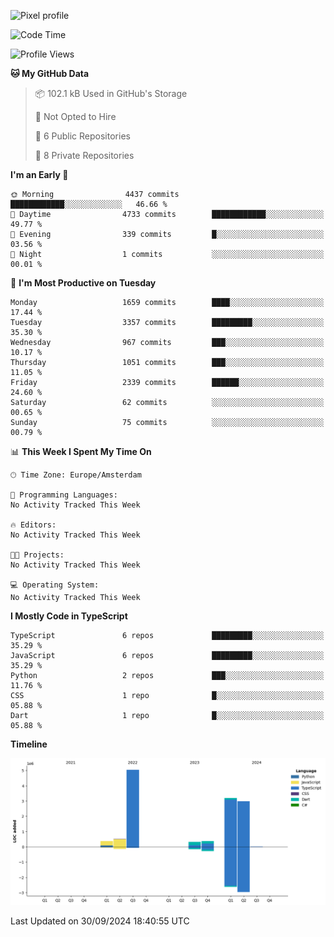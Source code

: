 ![Pixel profile](https://pixel-profile.vercel.app/api/github-stats?username=Atchferox&screen_effect=true&theme=rainbow
)


<!--START_SECTION:waka-->
![Code Time](http://img.shields.io/badge/Code%20Time-415%20hrs%204%20mins-blue)

![Profile Views](http://img.shields.io/badge/Profile%20Views-0-blue)

**🐱 My GitHub Data** 

> 📦 102.1 kB Used in GitHub's Storage 
 > 
> 🚫 Not Opted to Hire
 > 
> 📜 6 Public Repositories 
 > 
> 🔑 8 Private Repositories 
 > 
**I'm an Early 🐤** 

```text
🌞 Morning                4437 commits        ████████████░░░░░░░░░░░░░   46.66 % 
🌆 Daytime                4733 commits        ████████████░░░░░░░░░░░░░   49.77 % 
🌃 Evening                339 commits         █░░░░░░░░░░░░░░░░░░░░░░░░   03.56 % 
🌙 Night                  1 commits           ░░░░░░░░░░░░░░░░░░░░░░░░░   00.01 % 
```
📅 **I'm Most Productive on Tuesday** 

```text
Monday                   1659 commits        ████░░░░░░░░░░░░░░░░░░░░░   17.44 % 
Tuesday                  3357 commits        █████████░░░░░░░░░░░░░░░░   35.30 % 
Wednesday                967 commits         ███░░░░░░░░░░░░░░░░░░░░░░   10.17 % 
Thursday                 1051 commits        ███░░░░░░░░░░░░░░░░░░░░░░   11.05 % 
Friday                   2339 commits        ██████░░░░░░░░░░░░░░░░░░░   24.60 % 
Saturday                 62 commits          ░░░░░░░░░░░░░░░░░░░░░░░░░   00.65 % 
Sunday                   75 commits          ░░░░░░░░░░░░░░░░░░░░░░░░░   00.79 % 
```


📊 **This Week I Spent My Time On** 

```text
🕑︎ Time Zone: Europe/Amsterdam

💬 Programming Languages: 
No Activity Tracked This Week

🔥 Editors: 
No Activity Tracked This Week

🐱‍💻 Projects: 
No Activity Tracked This Week

💻 Operating System: 
No Activity Tracked This Week
```

**I Mostly Code in TypeScript** 

```text
TypeScript               6 repos             █████████░░░░░░░░░░░░░░░░   35.29 % 
JavaScript               6 repos             █████████░░░░░░░░░░░░░░░░   35.29 % 
Python                   2 repos             ███░░░░░░░░░░░░░░░░░░░░░░   11.76 % 
CSS                      1 repo              █░░░░░░░░░░░░░░░░░░░░░░░░   05.88 % 
Dart                     1 repo              █░░░░░░░░░░░░░░░░░░░░░░░░   05.88 % 
```



**Timeline**

![Lines of Code chart](https://raw.githubusercontent.com/Atchferox/Atchferox/main/assets/bar_graph.png)


 Last Updated on 30/09/2024 18:40:55 UTC
<!--END_SECTION:waka-->
